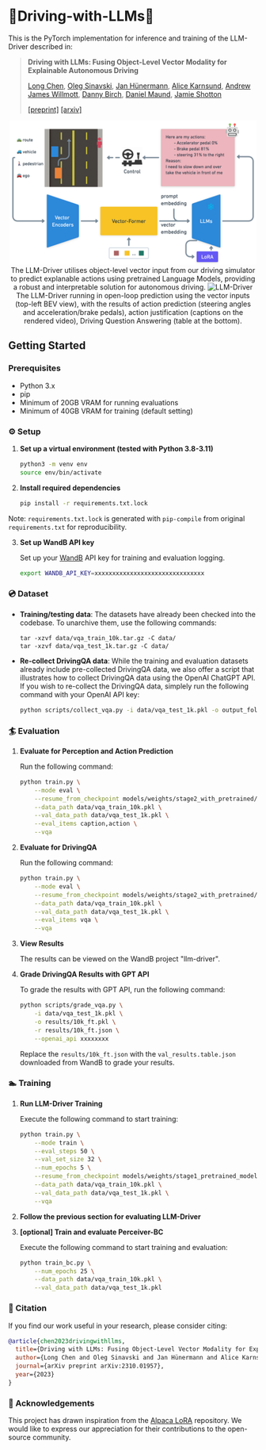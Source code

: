 # 🚗Driving-with-LLMs🚗
This is the PyTorch implementation for inference and training of the LLM-Driver 
described in:

> **Driving with LLMs: Fusing Object-Level Vector Modality for Explainable Autonomous Driving**
>
>[Long Chen](https://www.linkedin.com/in/long-chen-in/), [Oleg Sinavski](https://uk.linkedin.com/in/oleg-sinavski), [Jan Hünermann](https://uk.linkedin.com/in/janhuenermann), [Alice Karnsund](https://uk.linkedin.com/in/alice-karnsund), [Andrew James Willmott](https://uk.linkedin.com/in/andrew-willmott-2ba18510), [Danny Birch](https://uk.linkedin.com/in/dannybirch), [Daniel Maund](https://uk.linkedin.com/in/danmaund), [Jamie Shotton](https://jamie.shotton.org/)
>
>[[preprint]](assets/preprint.pdf) [[arxiv]](https://arxiv.org/abs/2310.01957)

<p align="center">
     <img src="assets/main.png" alt="LLM-Driver" width="500px">
     <br/> The LLM-Driver utilises object-level vector input from our driving simulator to predict explanable actions using pretrained Language Models, providing a robust and interpretable solution for autonomous driving. 
     <img src="assets/main.gif" alt="LLM-Driver">
    <br/> The LLM-Driver running in open-loop prediction using the vector inputs (top-left BEV view), with the results of action prediction (steering angles and acceleration/brake pedals), action justification (captions on the rendered video), Driving Question Answering (table at the bottom).
</p>

## Getting Started
### Prerequisites
- Python 3.x
- pip
- Minimum of 20GB VRAM for running evaluations
- Minimum of 40GB VRAM for training (default setting)

### ⚙ Setup
1. **Set up a virtual environment (tested with Python 3.8-3.11)**  

    ```sh
    python3 -m venv env
    source env/bin/activate
    ```

2. **Install required dependencies**  

    ```sh
    pip install -r requirements.txt.lock
    ```
   
Note: `requirements.txt.lock` is generated with `pip-compile` from original `requirements.txt` for reproducibility. 

3. **Set up WandB API key**  

    Set up your [WandB](https://wandb.ai/) API key for training and evaluation logging.

    ```sh
    export WANDB_API_KEY=xxxxxxxxxxxxxxxxxxxxxxxxxxxxxxx
    ```
    
### 💿 Dataset
- **Training/testing data**:
The datasets have already been checked into the codebase. To unarchive them, use the following commands:
    ```
    tar -xzvf data/vqa_train_10k.tar.gz -C data/
    tar -xzvf data/vqa_test_1k.tar.gz -C data/
    ```

- **Re-collect DrivingQA data**:
While the training and evaluation datasets already include pre-collected DrivingQA data, we also offer a script that illustrates how to collect DrivingQA data using the OpenAI ChatGPT API. If you wish to re-collect the DrivingQA data, simplely run the following command with your OpenAI API key:
    ```sh
    python scripts/collect_vqa.py -i data/vqa_test_1k.pkl -o output_folder/ --openai_api xxxxxxxx
    ```
### 🏄 Evaluation

1. **Evaluate for Perception and Action Prediction**

    Run the following command:

    ```sh
    python train.py \
        --mode eval \
        --resume_from_checkpoint models/weights/stage2_with_pretrained/ \
        --data_path data/vqa_train_10k.pkl \
        --val_data_path data/vqa_test_1k.pkl \
        --eval_items caption,action \
        --vqa
    ```

2. **Evaluate for DrivingQA**

    Run the following command:

    ```sh
    python train.py \
        --mode eval \
        --resume_from_checkpoint models/weights/stage2_with_pretrained/ \
        --data_path data/vqa_train_10k.pkl \
        --val_data_path data/vqa_test_1k.pkl \
        --eval_items vqa \
        --vqa
    ```

3. **View Results**  

    The results can be viewed on the WandB project "llm-driver".

4. **Grade DrivingQA Results with GPT API**  

    To grade the results with GPT API, run the following command:
    ```sh
    python scripts/grade_vqa.py \
        -i data/vqa_test_1k.pkl \
        -o results/10k_ft.pkl \
        -r results/10k_ft.json \
        --openai_api xxxxxxxx
    ```
    Replace the `results/10k_ft.json` with the `val_results.table.json` downloaded from WandB to grade your results.
### 🏊 Training

1. **Run LLM-Driver Training**

    Execute the following command to start training:

    ```sh
    python train.py \
        --mode train \
        --eval_steps 50 \
        --val_set_size 32 \
        --num_epochs 5 \
        --resume_from_checkpoint models/weights/stage1_pretrained_model/ \
        --data_path data/vqa_train_10k.pkl \
        --val_data_path data/vqa_test_1k.pkl \
        --vqa
    ```
2. **Follow the previous section for evaluating LLM-Driver**

3. **[optional] Train and evaluate Perceiver-BC**

    Execute the following command to start training and evaluation:

    ```sh
    python train_bc.py \
        --num_epochs 25 \
        --data_path data/vqa_train_10k.pkl \
        --val_data_path data/vqa_test_1k.pkl
    ```

### 📝 Citation

If you find our work useful in your research, please consider citing:

```bibtex
@article{chen2023drivingwithllms,
  title={Driving with LLMs: Fusing Object-Level Vector Modality for Explainable Autonomous Driving},
  author={Long Chen and Oleg Sinavski and Jan Hünermann and Alice Karnsund and Andrew James Willmott and Danny Birch and Daniel Maund and Jamie Shotton},
  journal={arXiv preprint arXiv:2310.01957},
  year={2023}
}
```

### 🙌 Acknowledgements

This project has drawn inspiration from the [Alpaca LoRA](https://github.com/tloen/alpaca-lora) repository. We would like to express our appreciation for their contributions to the open-source community.
